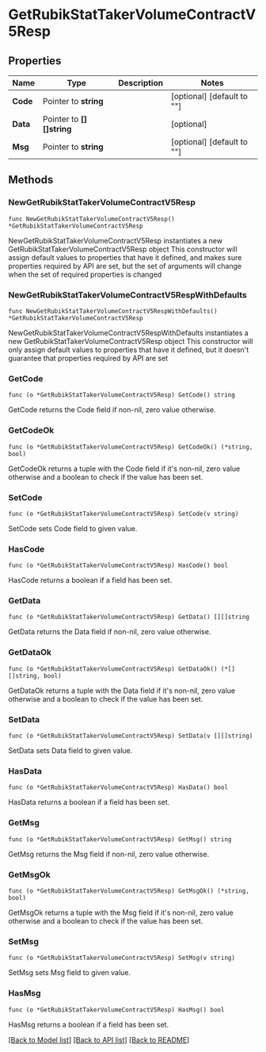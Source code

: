 # GetRubikStatTakerVolumeContractV5Resp

## Properties

Name | Type | Description | Notes
------------ | ------------- | ------------- | -------------
**Code** | Pointer to **string** |  | [optional] [default to ""]
**Data** | Pointer to **[][]string** |  | [optional] 
**Msg** | Pointer to **string** |  | [optional] [default to ""]

## Methods

### NewGetRubikStatTakerVolumeContractV5Resp

`func NewGetRubikStatTakerVolumeContractV5Resp() *GetRubikStatTakerVolumeContractV5Resp`

NewGetRubikStatTakerVolumeContractV5Resp instantiates a new GetRubikStatTakerVolumeContractV5Resp object
This constructor will assign default values to properties that have it defined,
and makes sure properties required by API are set, but the set of arguments
will change when the set of required properties is changed

### NewGetRubikStatTakerVolumeContractV5RespWithDefaults

`func NewGetRubikStatTakerVolumeContractV5RespWithDefaults() *GetRubikStatTakerVolumeContractV5Resp`

NewGetRubikStatTakerVolumeContractV5RespWithDefaults instantiates a new GetRubikStatTakerVolumeContractV5Resp object
This constructor will only assign default values to properties that have it defined,
but it doesn't guarantee that properties required by API are set

### GetCode

`func (o *GetRubikStatTakerVolumeContractV5Resp) GetCode() string`

GetCode returns the Code field if non-nil, zero value otherwise.

### GetCodeOk

`func (o *GetRubikStatTakerVolumeContractV5Resp) GetCodeOk() (*string, bool)`

GetCodeOk returns a tuple with the Code field if it's non-nil, zero value otherwise
and a boolean to check if the value has been set.

### SetCode

`func (o *GetRubikStatTakerVolumeContractV5Resp) SetCode(v string)`

SetCode sets Code field to given value.

### HasCode

`func (o *GetRubikStatTakerVolumeContractV5Resp) HasCode() bool`

HasCode returns a boolean if a field has been set.

### GetData

`func (o *GetRubikStatTakerVolumeContractV5Resp) GetData() [][]string`

GetData returns the Data field if non-nil, zero value otherwise.

### GetDataOk

`func (o *GetRubikStatTakerVolumeContractV5Resp) GetDataOk() (*[][]string, bool)`

GetDataOk returns a tuple with the Data field if it's non-nil, zero value otherwise
and a boolean to check if the value has been set.

### SetData

`func (o *GetRubikStatTakerVolumeContractV5Resp) SetData(v [][]string)`

SetData sets Data field to given value.

### HasData

`func (o *GetRubikStatTakerVolumeContractV5Resp) HasData() bool`

HasData returns a boolean if a field has been set.

### GetMsg

`func (o *GetRubikStatTakerVolumeContractV5Resp) GetMsg() string`

GetMsg returns the Msg field if non-nil, zero value otherwise.

### GetMsgOk

`func (o *GetRubikStatTakerVolumeContractV5Resp) GetMsgOk() (*string, bool)`

GetMsgOk returns a tuple with the Msg field if it's non-nil, zero value otherwise
and a boolean to check if the value has been set.

### SetMsg

`func (o *GetRubikStatTakerVolumeContractV5Resp) SetMsg(v string)`

SetMsg sets Msg field to given value.

### HasMsg

`func (o *GetRubikStatTakerVolumeContractV5Resp) HasMsg() bool`

HasMsg returns a boolean if a field has been set.


[[Back to Model list]](../README.md#documentation-for-models) [[Back to API list]](../README.md#documentation-for-api-endpoints) [[Back to README]](../README.md)


